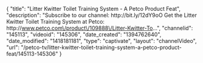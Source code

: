 {
    "title": "Litter Kwitter Toilet Training System - A Petco Product Feat",
    "description": "Subscribe to our channel: http:\/\/bit.ly\/12dY9oO Get the Litter Kwitter Toilet Training System at Petco: http:\/\/www.petco.com\/product\/109888\/Litter-Kwitter-To...",
    "channelid": "145113",
    "videoid": "145306",
    "date_created": "1394762640",
    "date_modified": "1418181181",
    "type": "captivate",
    "layout": "channelVideo",
    "url": "\/petco-tv\/litter-kwitter-toilet-training-system-a-petco-product-feat\/145113-145306"
}